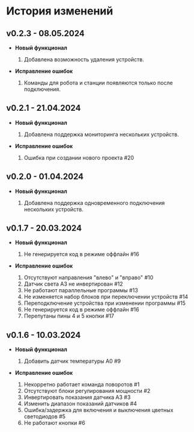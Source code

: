 # История изменений
## v0.2.3 - 08.05.2024

- **Новый функционал**

    1. Добавлена возможность удаления устройств.

- **Исправление ошибок**

    1. Команды для робота и станции появляются только после подключения.
## v0.2.1 - 21.04.2024

- **Новый функционал**

    1. Добавлена поддержка мониторинга нескольких устройств.

- **Исправление ошибок**
    1. Ошибка при создании нового проекта #20

## v0.2.0 - 01.04.2024

- **Новый функционал**

    1. Добавлена поддержка одновременного подключения нескольких устройств.

## v0.1.7 - 20.03.2024

- **Новый функционал**

  1. Не генерируется код в режиме оффлайн #16

- **Исправление ошибок**

  1. Отсутствуют направления "влево" и "вправо" #10
  2. Датчик света А3 не инвертирован #12
  3. Не работают параллельные программы #13
  4. Не изменяется набор блоков при переключении устройств #14
  5. Переподключение устройства при изменении программы #15
  6. Не генерируется код в режиме оффлайн #16
  7. Перепутаны пины 4 и 5 кнопки #17

## v0.1.6 - 10.03.2024

- **Новый функционал**

  1. Добавить датчик температуры A0 #9

- **Исправление ошибок**

  1. Некорретно работает команда поворотов #1
  2. Отсутствуют блоки регулирования мощности #2
  3. Инвертировать показания датчика A3 #3
  4. Изменить диапазон показаний датчиков #4
  5. Ошибка/задержка для включения и выключения цветных светодиодов #5
  6. Не работают кнопки #6
